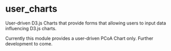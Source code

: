 # user_charts
User-driven D3.js Charts that provide forms that allowing users to input data influencing D3.js charts.

Currently this module provides a user-driven PCoA Chart only. Further development to come. 
